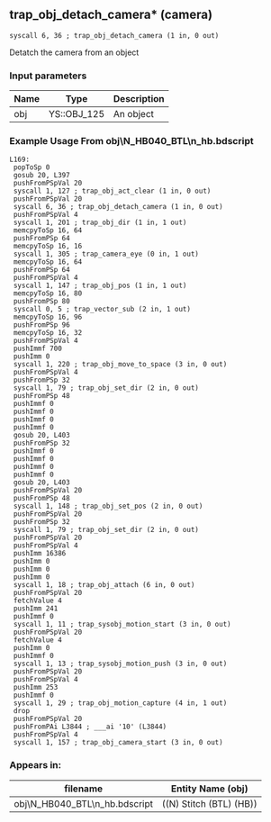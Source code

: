 ## trap_obj_detach_camera* (camera)

`syscall 6, 36 ; trap_obj_detach_camera (1 in, 0 out)`

Detatch the camera from an object

### Input parameters
| Name | Type | Description
|------|------|------------
| obj   | YS::OBJ_125   | An object


### Example Usage From obj\N_HB040_BTL\n_hb.bdscript
```plaintext
L169:
 popToSp 0
 gosub 20, L397
 pushFromPSpVal 20
 syscall 1, 127 ; trap_obj_act_clear (1 in, 0 out)
 pushFromPSpVal 20
 syscall 6, 36 ; trap_obj_detach_camera (1 in, 0 out)
 pushFromPSpVal 4
 syscall 1, 201 ; trap_obj_dir (1 in, 1 out)
 memcpyToSp 16, 64
 pushFromPSp 64
 memcpyToSp 16, 16
 syscall 1, 305 ; trap_camera_eye (0 in, 1 out)
 memcpyToSp 16, 64
 pushFromPSp 64
 pushFromPSpVal 4
 syscall 1, 147 ; trap_obj_pos (1 in, 1 out)
 memcpyToSp 16, 80
 pushFromPSp 80
 syscall 0, 5 ; trap_vector_sub (2 in, 1 out)
 memcpyToSp 16, 96
 pushFromPSp 96
 memcpyToSp 16, 32
 pushFromPSpVal 4
 pushImmf 700
 pushImm 0
 syscall 1, 220 ; trap_obj_move_to_space (3 in, 0 out)
 pushFromPSpVal 4
 pushFromPSp 32
 syscall 1, 79 ; trap_obj_set_dir (2 in, 0 out)
 pushFromPSp 48
 pushImmf 0
 pushImmf 0
 pushImmf 0
 pushImmf 0
 gosub 20, L403
 pushFromPSp 32
 pushImmf 0
 pushImmf 0
 pushImmf 0
 pushImmf 0
 gosub 20, L403
 pushFromPSpVal 20
 pushFromPSp 48
 syscall 1, 148 ; trap_obj_set_pos (2 in, 0 out)
 pushFromPSpVal 20
 pushFromPSp 32
 syscall 1, 79 ; trap_obj_set_dir (2 in, 0 out)
 pushFromPSpVal 20
 pushFromPSpVal 4
 pushImm 16386
 pushImm 0
 pushImm 0
 pushImm 0
 syscall 1, 18 ; trap_obj_attach (6 in, 0 out)
 pushFromPSpVal 20
 fetchValue 4
 pushImm 241
 pushImmf 0
 syscall 1, 11 ; trap_sysobj_motion_start (3 in, 0 out)
 pushFromPSpVal 20
 fetchValue 4
 pushImm 0
 pushImmf 0
 syscall 1, 13 ; trap_sysobj_motion_push (3 in, 0 out)
 pushFromPSpVal 20
 pushFromPSpVal 4
 pushImm 253
 pushImmf 0
 syscall 1, 29 ; trap_obj_motion_capture (4 in, 1 out)
 drop 
 pushFromPSpVal 20
 pushFromPAi L3844 ; ___ai '10' (L3844)
 pushFromPSpVal 4
 syscall 1, 157 ; trap_obj_camera_start (3 in, 0 out)
```


### Appears in:
| filename | Entity Name (obj)
|----------|-------------
| obj\N_HB040_BTL\n_hb.bdscript       | ((N) Stitch (BTL) (HB))          



